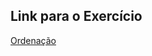 ## Link para o Exercício

[Ordenação](https://www.urionlinejudge.com.br/judge/pt/problems/view/2479)